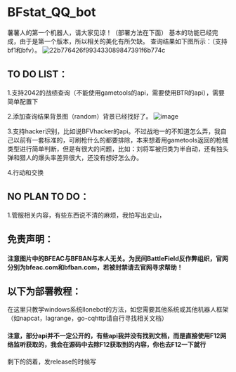 # BFstat_QQ_bot
薯薯人的第一个机器人，请大家见谅！（部署方法在下面）
基本的功能已经完成，由于是第一个版本，所以相关的美化有所欠缺。
查询结果如下图所示：（支持bf1和bfv）。
![22b776426f993433089847391f6b774c](https://github.com/user-attachments/assets/f23c7f34-e673-439d-8df9-47349238f708)

## TO DO LIST：
1.支持2042的战绩查询（不能使用gametools的api，需要使用BTR的api），需要简单配置下

2.添加查询结果背景图（random）背景已经找好了。
![image](https://github.com/user-attachments/assets/1032058b-c587-4fd1-a1e1-e50cde238574)

3.支持hacker识别，比如说BFVhacker的api。不过战地一的不知道怎么弄，我自己以前有一套标准的，可刷枪什么的都要排除，本来想着用gametools返回的枪械类型进行简单判断，但是有很大的问题，比如：刘将军被归类为半自动，还有独头弹和猎人的爆头率差异很大，还没有想好怎么办。

4.行动和交换

## NO PLAN TO DO：
1.管服相关内容，有些东西说不清的麻烦，我怕写出史山，

## 免责声明：
#### 注意图片中的BFEAC与BFBAN与本人无关。为民间BattleField反作弊组织，官网分别为bfeac.com和bfban.com，若被封禁请去官网寻求帮助！

## 以下为部署教程：
在这里只教学windows系统llonebot的方法，如您需要其他系统或其他机器人框架（如napcat，lagrange，go-cqhttp请自行寻找相关文档）

#### 注意，部分api并不一定公开的，有些api我并没有找到文档，而是直接使用F12网络监听获取的，我会在源码中去除F12获取到的内容，你也去F12一下就行

剩下的鸽着，发release的时候写
